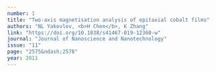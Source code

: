 ```yaml
---
number: 1
title: "Two-axis magnetisation analysis of epitaxial cobalt films"
authors: "NL Yakovlev, <b>H Chen</b>, K Zhang"
link: "https://doi.org/10.1038/s41467-019-12360-w"
journal: "Journal of Nanoscience and Nanotechnology"
issue: "11"
page: "2575&ndash;2578"
year: 2011
---
```

